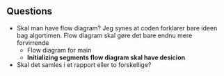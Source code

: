 ## Questions 
- Skal man have flow diagram? Jeg synes at coden forklarer bare ideen bag algortimen. Flow diagram skal gøre det bare endnu mere forvirrende
  - Flow diagram for main
  - **Initializing segments flow diagram skal have desicion** 
- Skal det samles i et rapport eller to forskellige? 

